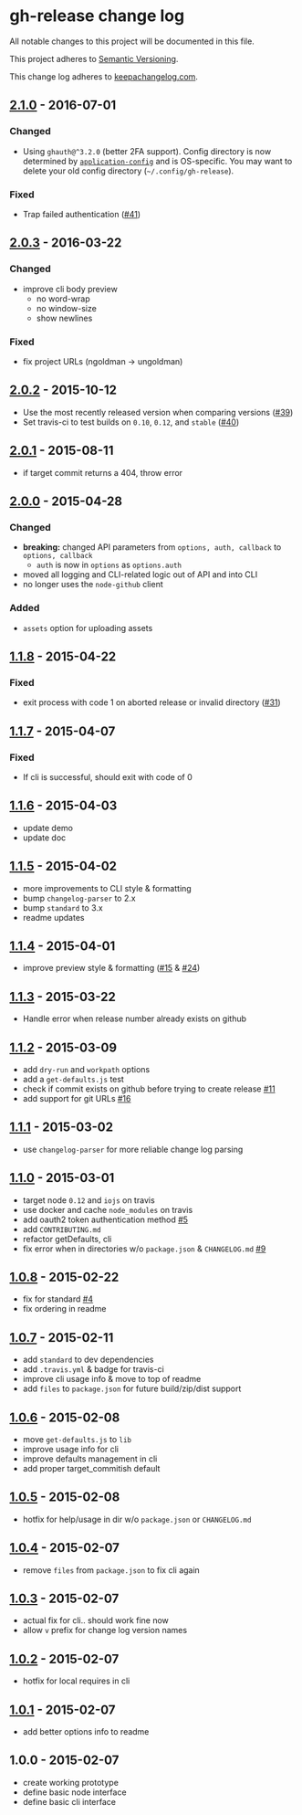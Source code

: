 # gh-release change log

All notable changes to this project will be documented in this file.

This project adheres to [Semantic Versioning](http://semver.org/).

This change log adheres to [keepachangelog.com](http://keepachangelog.com).

## [2.1.0] - 2016-07-01

### Changed

* Using `ghauth@^3.2.0` (better 2FA support). Config directory is now determined by [`application-config`](https://github.com/LinusU/node-application-config) and is OS-specific. You may want to delete your old config directory (`~/.config/gh-release`).

### Fixed

* Trap failed authentication ([#41](https://github.com/ungoldman/gh-release/pull/41))

## [2.0.3] - 2016-03-22

### Changed

* improve cli body preview
  * no word-wrap
  * no window-size
  * show newlines

### Fixed

* fix project URLs (ngoldman -> ungoldman)

## [2.0.2] - 2015-10-12

* Use the most recently released version when comparing versions ([#39](https://github.com/ungoldman/gh-release/pull/39))
* Set travis-ci to test builds on `0.10`, `0.12`, and `stable` ([#40](https://github.com/ungoldman/gh-release/pull/40))

## [2.0.1] - 2015-08-11

* if target commit returns a 404, throw error

## [2.0.0] - 2015-04-28

### Changed

* **breaking:** changed API parameters from `options, auth, callback` to `options, callback`
  * `auth` is now in `options` as `options.auth`
* moved all logging and CLI-related logic out of API and into CLI
* no longer uses the `node-github` client

### Added

* `assets` option for uploading assets

## [1.1.8] - 2015-04-22

### Fixed

* exit process with code 1 on aborted release or invalid directory ([#31](https://github.com/ungoldman/gh-release/issues/31))

## [1.1.7] - 2015-04-07

### Fixed

* If cli is successful, should exit with code of 0

## [1.1.6] - 2015-04-03

* update demo
* update doc

## [1.1.5] - 2015-04-02

* more improvements to CLI style & formatting
* bump `changelog-parser` to 2.x
* bump `standard` to 3.x
* readme updates

## [1.1.4] - 2015-04-01

* improve preview style & formatting ([#15](https://github.com/ungoldman/gh-release/issues/15) & [#24](https://github.com/ungoldman/gh-release/pull/24))

## [1.1.3] - 2015-03-22

* Handle error when release number already exists on github

## [1.1.2] - 2015-03-09

* add `dry-run` and `workpath` options
* add a `get-defaults.js` test
* check if commit exists on github before trying to create release [#11](https://github.com/ungoldman/gh-release/issues/11)
* add support for git URLs [#16](https://github.com/ungoldman/gh-release/issues/16)

## [1.1.1] - 2015-03-02

* use `changelog-parser` for more reliable change log parsing

## [1.1.0] - 2015-03-01

* target node `0.12` and `iojs` on travis
* use docker and cache `node_modules` on travis
* add oauth2 token authentication method [#5](https://github.com/ungoldman/gh-release/issues/5)
* add `CONTRIBUTING.md`
* refactor getDefaults, cli
* fix error when in directories w/o `package.json` & `CHANGELOG.md` [#9](https://github.com/ungoldman/gh-release/issues/9)

## [1.0.8] - 2015-02-22

* fix for standard [#4](https://github.com/ungoldman/gh-release/issues/4)
* fix ordering in readme

## [1.0.7] - 2015-02-11

* add `standard` to dev dependencies
* add `.travis.yml` & badge for travis-ci
* improve cli usage info & move to top of readme
* add `files` to `package.json` for future build/zip/dist support

## [1.0.6] - 2015-02-08

* move `get-defaults.js` to `lib`
* improve usage info for cli
* improve defaults management in cli
* add proper target_commitish default

## [1.0.5] - 2015-02-08

* hotfix for help/usage in dir w/o `package.json` or `CHANGELOG.md`

## [1.0.4] - 2015-02-07

* remove `files` from `package.json` to fix cli again

## [1.0.3] - 2015-02-07

* actual fix for cli.. should work fine now
* allow `v` prefix for change log version names

## [1.0.2] - 2015-02-07

* hotfix for local requires in cli

## [1.0.1] - 2015-02-07

* add better options info to readme

## 1.0.0 - 2015-02-07

* create working prototype
* define basic node interface
* define basic cli interface

[2.1.0]: https://github.com/ungoldman/gh-release/compare/v2.0.3...v2.1.0
[2.0.3]: https://github.com/ungoldman/gh-release/compare/v2.0.2...v2.0.3
[2.0.2]: https://github.com/ungoldman/gh-release/compare/v2.0.1...v2.0.2
[2.0.1]: https://github.com/ungoldman/gh-release/compare/v2.0.0...v2.0.1
[2.0.0]: https://github.com/ungoldman/gh-release/compare/v1.1.8...v2.0.0
[1.1.8]: https://github.com/ungoldman/gh-release/compare/v1.1.7...v1.1.8
[1.1.7]: https://github.com/ungoldman/gh-release/compare/v1.1.6...v1.1.7
[1.1.6]: https://github.com/ungoldman/gh-release/compare/v1.1.5...v1.1.6
[1.1.5]: https://github.com/ungoldman/gh-release/compare/v1.1.4...v1.1.5
[1.1.4]: https://github.com/ungoldman/gh-release/compare/v1.1.3...v1.1.4
[1.1.3]: https://github.com/ungoldman/gh-release/compare/v1.1.2...v1.1.3
[1.1.2]: https://github.com/ungoldman/gh-release/compare/v1.1.1...v1.1.2
[1.1.1]: https://github.com/ungoldman/gh-release/compare/v1.1.0...v1.1.1
[1.1.0]: https://github.com/ungoldman/gh-release/compare/v1.0.8...v1.1.0
[1.0.8]: https://github.com/ungoldman/gh-release/compare/v1.0.7...v1.0.8
[1.0.7]: https://github.com/ungoldman/gh-release/compare/v1.0.6...v1.0.7
[1.0.6]: https://github.com/ungoldman/gh-release/compare/v1.0.5...v1.0.6
[1.0.5]: https://github.com/ungoldman/gh-release/compare/v1.0.4...v1.0.5
[1.0.4]: https://github.com/ungoldman/gh-release/compare/v1.0.3...v1.0.4
[1.0.3]: https://github.com/ungoldman/gh-release/compare/v1.0.2...v1.0.3
[1.0.2]: https://github.com/ungoldman/gh-release/compare/v1.0.1...v1.0.2
[1.0.1]: https://github.com/ungoldman/gh-release/compare/v1.0.0...v1.0.1
